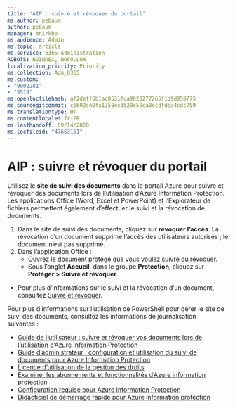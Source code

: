 ```yaml
---
title: 'AIP : suivre et révoquer du portail'
ms.author: pebaum
author: pebaum
manager: mnirkhe
ms.audience: Admin
ms.topic: article
ms.service: o365-administration
ROBOTS: NOINDEX, NOFOLLOW
localization_priority: Priority
ms.collection: Adm_O365
ms.custom:
- "9002281"
- "5519"
ms.openlocfilehash: af2deff6b1ac8531fca9020277265f1d9d958775
ms.sourcegitcommit: c6692ce0fa1358ec3529e59ca0ecdfdea4cdc759
ms.translationtype: HT
ms.contentlocale: fr-FR
ms.lasthandoff: 09/14/2020
ms.locfileid: "47663151"
---
```

# <a name="aip-track-and-revoke-portal"></a>AIP : suivre et révoquer du portail

Utilisez le **site de suivi des documents** dans le portail Azure pour suivre et révoquer des documents lors de l’utilisation d’Azure Information Protection. Les applications Office (Word, Excel et PowerPoint) et l’Explorateur de fichiers permettent également d’effectuer le suivi et la révocation de documents.

1. Dans le site de suivi des documents, cliquez sur **révoquer l’accès**. La révocation d’un document supprime l’accès des utilisateurs autorisés ; le document n’est pas supprimé.
2. Dans l’application Office :
    - Ouvrez le document protégé que vous voulez suivre ou révoquer.
    - Sous l’onglet **Accueil**, dans le groupe **Protection**, cliquez sur **Protéger > Suivre et révoquer**.

- Pour plus d’informations sur le suivi et la révocation d’un document, consultez [Suivre et révoquer](https://docs.microsoft.com/azure/information-protection/rms-client/client-track-revoke).

Pour plus d’informations sur l’utilisation de PowerShell pour gérer le site de suivi des documents, consultez les informations de journalisation suivantes :
- [Guide de l’utilisateur : suivre et révoquer vos documents lors de l’utilisation d’Azure Information Protection](https://docs.microsoft.com/azure/information-protection/rms-client/client-track-revoke)
- [Guide d’administrateur : configuration et utilisation du suivi de documents pour Azure Information Protection](https://docs.microsoft.com/azure/information-protection/rms-client/client-admin-guide-document-tracking)
- [Licence d’utilisation de la gestion des droits](https://docs.microsoft.com/azure/information-protection/configure-usage-rights#rights-management-use-license)
- [Examiner les abonnements et fonctionnalités d’Azure information protection](https://azure.microsoft.com/pricing/details/information-protection)
- [Configuration requise pour Azure Information Protection](https://docs.microsoft.com/azure/information-protection/get-started/requirements)
- [Didacticiel de démarrage rapide pour Azure information protection](https://docs.microsoft.com/azure/information-protection/get-started/infoprotect-quick-start-tutorial)
